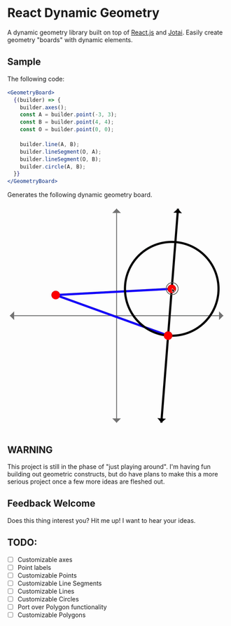 # React Dynamic Geometry

A dynamic geometry library built on top of [React.js](https://reactjs.org/) and [Jotai](https://github.com/pmndrs/jotai). Easily create geometry "boards" with dynamic elements.

## Sample

The following code:

```jsx
<GeometryBoard>
  {(builder) => {
  	builder.axes();
  	const A = builder.point(-3, 3);
  	const B = builder.point(4, 4);
  	const O = builder.point(0, 0);

  	builder.line(A, B);
  	builder.lineSegment(O, A);
  	builder.lineSegment(O, B);
  	builder.circle(A, B);
  }}
</GeometryBoard>
```

Generates the following dynamic geometry board.

![Sample of dynamic geometry board](./docs/img/rdg.gif)

## WARNING

This project is still in the phase of "just playing around". I'm having fun building out geometric constructs, but do have plans to make this a more serious project once a few more ideas are fleshed out.

## Feedback Welcome

Does this thing interest you? Hit me up! I want to hear your ideas.

## TODO:

- [ ] Customizable axes
- [ ] Point labels
- [ ] Customizable Points
- [ ] Customizable Line Segments
- [ ] Customizable Lines
- [ ] Customizable Circles
- [ ] Port over Polygon functionality
- [ ] Customizable Polygons
